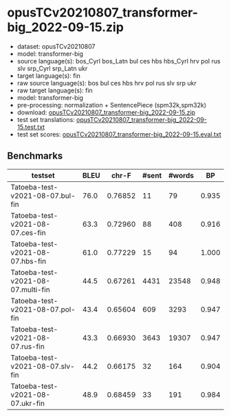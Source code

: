 # opusTCv20210807_transformer-big_2022-09-15.zip

* dataset: opusTCv20210807
* model: transformer-big
* source language(s): bos_Cyrl bos_Latn bul ces hbs hbs_Cyrl hrv pol rus slv srp_Cyrl srp_Latn ukr
* target language(s): fin
* raw source language(s): bos bul ces hbs hrv pol rus slv srp ukr
* raw target language(s): fin
* model: transformer-big
* pre-processing: normalization + SentencePiece (spm32k,spm32k)
* download: [opusTCv20210807_transformer-big_2022-09-15.zip](https://object.pouta.csc.fi/Tatoeba-MT-models/sla-fin/opusTCv20210807_transformer-big_2022-09-15.zip)
* test set translations: [opusTCv20210807_transformer-big_2022-09-15.test.txt](https://object.pouta.csc.fi/Tatoeba-MT-models/sla-fin/opusTCv20210807_transformer-big_2022-09-15.test.txt)
* test set scores: [opusTCv20210807_transformer-big_2022-09-15.eval.txt](https://object.pouta.csc.fi/Tatoeba-MT-models/sla-fin/opusTCv20210807_transformer-big_2022-09-15.eval.txt)

## Benchmarks

| testset | BLEU  | chr-F | #sent | #words | BP |
|---------|-------|-------|-------|--------|----|
| Tatoeba-test-v2021-08-07.bul-fin 	| 76.0 	| 0.76852 	| 11 	| 79 	| 0.935 |
| Tatoeba-test-v2021-08-07.ces-fin 	| 63.3 	| 0.72960 	| 88 	| 408 	| 0.916 |
| Tatoeba-test-v2021-08-07.hbs-fin 	| 61.0 	| 0.77229 	| 15 	| 94 	| 1.000 |
| Tatoeba-test-v2021-08-07.multi-fin 	| 44.5 	| 0.67261 	| 4431 	| 23548 	| 0.948 |
| Tatoeba-test-v2021-08-07.pol-fin 	| 43.4 	| 0.65604 	| 609 	| 3293 	| 0.947 |
| Tatoeba-test-v2021-08-07.rus-fin 	| 43.3 	| 0.66930 	| 3643 	| 19307 	| 0.947 |
| Tatoeba-test-v2021-08-07.slv-fin 	| 44.2 	| 0.66175 	| 32 	| 164 	| 0.904 |
| Tatoeba-test-v2021-08-07.ukr-fin 	| 48.9 	| 0.68459 	| 33 	| 191 	| 0.984 |

